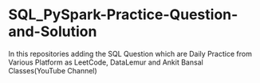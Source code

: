 # SQL_PySpark-Practice-Question-and-Solution
In this repositories adding the SQL Question which are Daily Practice from Various Platform as LeetCode, DataLemur and Ankit Bansal Classes(YouTube Channel)
